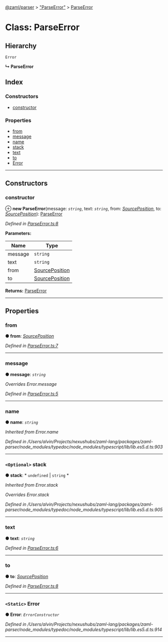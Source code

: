 [@zaml/parser](../README.md) > ["ParseError"](../modules/_parseerror_.md) > [ParseError](../classes/_parseerror_.parseerror.md)

# Class: ParseError

## Hierarchy

 `Error`

**↳ ParseError**

## Index

### Constructors

* [constructor](_parseerror_.parseerror.md#constructor)

### Properties

* [from](_parseerror_.parseerror.md#from)
* [message](_parseerror_.parseerror.md#message)
* [name](_parseerror_.parseerror.md#name)
* [stack](_parseerror_.parseerror.md#stack)
* [text](_parseerror_.parseerror.md#text)
* [to](_parseerror_.parseerror.md#to)
* [Error](_parseerror_.parseerror.md#error)

---

## Constructors

<a id="constructor"></a>

###  constructor

⊕ **new ParseError**(message: *`string`*, text: *`string`*, from: *[SourcePosition](../interfaces/_textstream_.sourceposition.md)*, to: *[SourcePosition](../interfaces/_textstream_.sourceposition.md)*): [ParseError](_parseerror_.parseerror.md)

*Defined in [ParseError.ts:8](https://github.com/nexushubs/zaml-lang/blob/dba599e/packages/zaml-parser/src/ParseError.ts#L8)*

**Parameters:**

| Name | Type |
| ------ | ------ |
| message | `string` |
| text | `string` |
| from | [SourcePosition](../interfaces/_textstream_.sourceposition.md) |
| to | [SourcePosition](../interfaces/_textstream_.sourceposition.md) |

**Returns:** [ParseError](_parseerror_.parseerror.md)

___

## Properties

<a id="from"></a>

###  from

**● from**: *[SourcePosition](../interfaces/_textstream_.sourceposition.md)*

*Defined in [ParseError.ts:7](https://github.com/nexushubs/zaml-lang/blob/dba599e/packages/zaml-parser/src/ParseError.ts#L7)*

___
<a id="message"></a>

###  message

**● message**: *`string`*

*Overrides Error.message*

*Defined in [ParseError.ts:5](https://github.com/nexushubs/zaml-lang/blob/dba599e/packages/zaml-parser/src/ParseError.ts#L5)*

___
<a id="name"></a>

###  name

**● name**: *`string`*

*Inherited from Error.name*

*Defined in /Users/alvin/Projects/nexushubs/zaml-lang/packages/zaml-parser/node_modules/typedoc/node_modules/typescript/lib/lib.es5.d.ts:903*

___
<a id="stack"></a>

### `<Optional>` stack

**● stack**: * `undefined` &#124; `string`
*

*Inherited from Error.stack*

*Overrides Error.stack*

*Defined in /Users/alvin/Projects/nexushubs/zaml-lang/packages/zaml-parser/node_modules/typedoc/node_modules/typescript/lib/lib.es5.d.ts:905*

___
<a id="text"></a>

###  text

**● text**: *`string`*

*Defined in [ParseError.ts:6](https://github.com/nexushubs/zaml-lang/blob/dba599e/packages/zaml-parser/src/ParseError.ts#L6)*

___
<a id="to"></a>

###  to

**● to**: *[SourcePosition](../interfaces/_textstream_.sourceposition.md)*

*Defined in [ParseError.ts:8](https://github.com/nexushubs/zaml-lang/blob/dba599e/packages/zaml-parser/src/ParseError.ts#L8)*

___
<a id="error"></a>

### `<Static>` Error

**● Error**: *`ErrorConstructor`*

*Defined in /Users/alvin/Projects/nexushubs/zaml-lang/packages/zaml-parser/node_modules/typedoc/node_modules/typescript/lib/lib.es5.d.ts:914*

___


